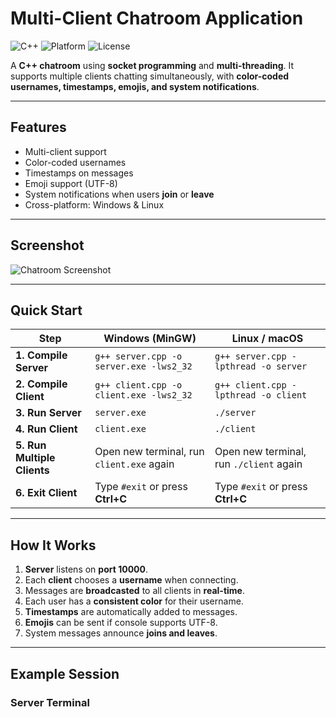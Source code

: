 # Multi-Client Chatroom Application

![C++](https://img.shields.io/badge/Language-C++-blue)
![Platform](https://img.shields.io/badge/Platform-Windows%20%7C%20Linux-lightgrey)
![License](https://img.shields.io/badge/License-MIT-green)

A **C++ chatroom** using **socket programming** and **multi-threading**. It supports multiple clients chatting simultaneously, with **color-coded usernames, timestamps, emojis, and system notifications**.  

---

## Features

- Multi-client support  
- Color-coded usernames  
- Timestamps on messages  
- Emoji support (UTF-8)  
- System notifications when users **join** or **leave**  
- Cross-platform: Windows & Linux  

---

## Screenshot

![Chatroom Screenshot](screenshot.png)  

---

## Quick Start

| Step | Windows (MinGW) | Linux / macOS |
|------|-----------------|---------------|
| **1. Compile Server** | `g++ server.cpp -o server.exe -lws2_32` | `g++ server.cpp -lpthread -o server` |
| **2. Compile Client** | `g++ client.cpp -o client.exe -lws2_32` | `g++ client.cpp -lpthread -o client` |
| **3. Run Server** | `server.exe` | `./server` |
| **4. Run Client** | `client.exe` | `./client` |
| **5. Run Multiple Clients** | Open new terminal, run `client.exe` again | Open new terminal, run `./client` again |
| **6. Exit Client** | Type `#exit` or press **Ctrl+C** | Type `#exit` or press **Ctrl+C** |

---

## How It Works

1. **Server** listens on **port 10000**.  
2. Each **client** chooses a **username** when connecting.  
3. Messages are **broadcasted** to all clients in **real-time**.  
4. Each user has a **consistent color** for their username.  
5. **Timestamps** are automatically added to messages.  
6. **Emojis** can be sent if console supports UTF-8.  
7. System messages announce **joins and leaves**.  

---

## Example Session

### Server Terminal

